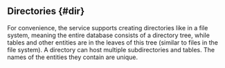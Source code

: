 ## Directories {#dir}

For convenience, the service supports creating directories like in a file system, meaning the entire database consists of a directory tree, while tables and other entities are in the leaves of this tree (similar to files in the file system). A directory can host multiple subdirectories and tables. The names of the entities they contain are unique.
